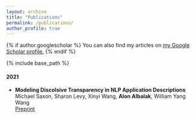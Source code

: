 ```yaml
---
layout: archive
title: "Publications"
permalink: /publications/
author_profile: true
---
```


{% if author.googlescholar %}
  You can also find my articles on <u><a href="{{author.googlescholar}}">my Google Scholar profile</a>.</u>
{% endif %}

{% include base_path %}

#### 2021

- **Modeling Discolsive Transparency in NLP Application Descriptions**\
Michael Saxon, Sharon Levy, Xinyi Wang, **Alon Albalak**, William Yang Wang\
[Preprint](https://arxiv.org/abs/2101.00433)

